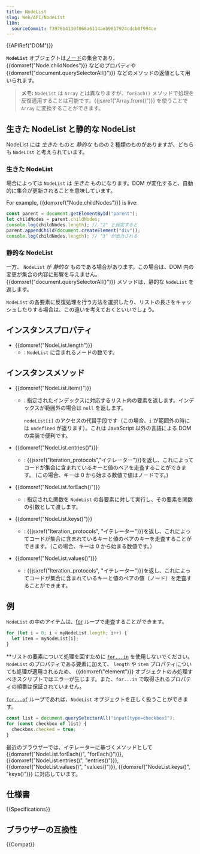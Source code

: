 ```yaml
---
title: NodeList
slug: Web/API/NodeList
l10n:
  sourceCommit: f3976b4130f066a6114aeb9617924cdcb0f994ce
---
```


{{APIRef("DOM")}}

**`NodeList`** オブジェクトは[ノード](/ja/docs/Web/API/Node)の集合であり、 {{domxref("Node.childNodes")}} などのプロパティや {{domxref("document.querySelectorAll()")}} などのメソッドの返値として用いられます。

> **メモ:** `NodeList` は `Array` とは異なりますが、`forEach()` メソッドで処理を反復適用することは可能です。{{jsxref("Array.from()")}} を使うことで `Array` に変換することができます。

## 生きた NodeList と静的な NodeList

NodeList には _生きた_ ものと _静的な_ ものの 2 種類のものがありますが、どちらも `NodeList` と考えられています。

### 生きた NodeList

場合によっては `NodeList` は _生きた_ ものになります。DOM が変化すると、自動的に集合が更新されることを意味しています。

For example, {{domxref("Node.childNodes")}} is live:

```js
const parent = document.getElementById("parent");
let childNodes = parent.childNodes;
console.log(childNodes.length); // "2" と仮定すると
parent.appendChild(document.createElement("div"));
console.log(childNodes.length); // "3" が出力される
```

### 静的な NodeList

一方、 `NodeList` が _静的な_ ものである場合があります。この場合は、DOM 内の変更が集合の内容に影響を与えません。{{domxref("document.querySelectorAll()")}} メソッドは、静的な `NodeList` を返します。

`NodeList` の各要素に反復処理を行う方法を選択したり、リストの長さをキャッシュしたりする場合は、この違いを考えておくといいでしょう。

## インスタンスプロパティ

- {{domxref("NodeList.length")}}
  - : `NodeList` に含まれるノードの数です。

## インスタンスメソッド

- {{domxref("NodeList.item()")}}

  - : 指定されたインデックスに対応するリスト内の要素を返します。インデックスが範囲外の場合は `null` を返します。

    `nodeList[i]` のアクセスの代替手段です（この場合、`i` が範囲外の時には `undefined` が返ります）。これは JavaScript 以外の言語による DOM の実装で便利です。
- {{domxref("NodeList.entries()")}}
  - : {{jsxref("Iteration_protocols","イテレーター")}}を返し、これによってコードが集合に含まれているキーと値のペアを走査することができます。 (この場合、キーは 0 から始まる数値で値はノードです。)
- {{domxref("NodeList.forEach()")}}
  - : 指定された関数を `NodeList` の各要素に対して実行し、その要素を関数の引数として渡します。
- {{domxref("NodeList.keys()")}}
  - : {{jsxref("Iteration_protocols", "イテレーター")}}を返し、これによってコードが集合に含まれているキーと値のペアのキーを走査することができます。（この場合、キーは 0 から始まる数値です。）
- {{domxref("NodeList.values()")}}
  - : {{jsxref("Iteration_protocols", "イテレーター")}}を返し、これによってコードが集合に含まれているキーと値のペアの値（ノード）を走査することができます。

## 例

`NodeList` の中のアイテムは、[for](/ja/docs/Web/JavaScript/Reference/Statements/for) ループで走査することができます。

```js
for (let i = 0; i < myNodeList.length; i++) {
  let item = myNodeList[i];
}
```

**リストの要素について処理を回すために [`for...in`](/ja/docs/Web/JavaScript/Reference/Statements/for...in) を使用しないでください。`NodeList` のプロパティである要素に加えて、 `length` や `item` プロパティについても処理が適用されるため、 {{domxref("element")}} オブジェクトのみ処理すべきスクリプトではエラーが生じます。また、`for...in` で取得されるプロパティの順番は保証されていません。

[`for...of`](/ja/docs/Web/JavaScript/Reference/Statements/for...of) ループであれば、`NodeList` オブジェクトを正しく扱うことができます。

```js
const list = document.querySelectorAll("input[type=checkbox]");
for (const checkbox of list) {
  checkbox.checked = true;
}
```

最近のブラウザーでは、イテレーターに基づくメソッドとして {{domxref("NodeList.forEach()", "forEach()")}}, {{domxref("NodeList.entries()", "entries()")}}, {{domxref("NodeList.values()", "values()")}}, {{domxref("NodeList.keys()", "keys()")}} に対応しています。

## 仕様書

{{Specifications}}

## ブラウザーの互換性

{{Compat}}
